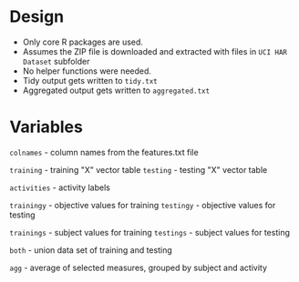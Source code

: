 # Design
* Only core R packages are used.
* Assumes the ZIP file is downloaded and extracted with files in `UCI HAR Dataset` subfolder
* No helper functions were needed.
* Tidy output gets written to `tidy.txt`
* Aggregated output gets written to `aggregated.txt`

# Variables
`colnames` - column names from the features.txt file

`training` - training "X" vector table
`testing` - testing "X" vector table

`activities` - activity labels

`trainingy` - objective values for training
`testingy` - objective values for testing

`trainings` - subject values for training
`testings` - subject values for testing

`both` - union data set of training and testing

`agg` - average of selected measures, grouped by subject and activity
